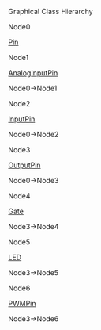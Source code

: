 Graphical Class Hierarchy

Node0

[Pin](classPin.html " ")

Node1

[AnalogInputPin](classAnalogInputPin.html " ")

Node0-\>Node1

Node2

[InputPin](classInputPin.html " ")

Node0-\>Node2

Node3

[OutputPin](classOutputPin.html " ")

Node0-\>Node3

Node4

[Gate](classGate.html " ")

Node3-\>Node4

Node5

[LED](classLED.html " ")

Node3-\>Node5

Node6

[PWMPin](classPWMPin.html " ")

Node3-\>Node6
